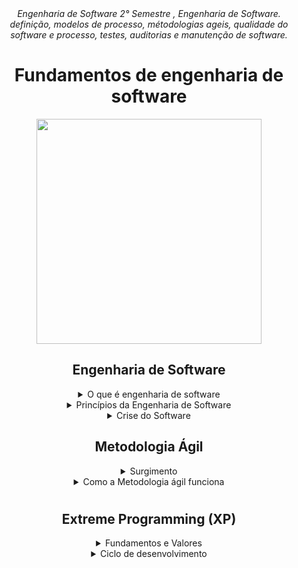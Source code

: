 <div align="center">
<i align="center" >Engenharia de Software 2° Semestre , Engenharia de Software. </i> <br>
<i align="center" >definição, modelos de processo, métodologias ageis, qualidade do software e processo, testes, auditorias e manutenção de software.</i> 

<h1 align="center">Fundamentos de engenharia de software</h1>
<div align="center">
<img width="360px"src="https://lawinnovation.com.br/wp-content/uploads/2021/05/Metodologias-ageis-732x380.jpg" />
</div>

##
##
##
  
  <h2> Engenharia de Software </h2>

<details>
<summary> O que é engenharia de software </summary><br><b>
Engenharia de software é uma área da engenharia e da computação voltada á especificação, desenvolvimento, manutenção e criação de software, com a aplicação de tecnologias e p´raticas de gerência de projetos e outras disciplinas, visando organização, produtividade e qualidade.
</b></details>

<details>
<summary> Princípios da Engenharia de Software </summary><br><b>
° Organização hierárquica <br>
° Formalidade <br>
° Completeza <br>
° Dividir para conquistar <br>
° Ocultação <br>
° Localização <br>
° Integridade conceitual <br>
° Abstração 
</b></details>

<details>
<summary> Crise do Software </summary><br><b>
A crise do software foi um termo utilizado nos anos 1970, quando a engenharia de software era praticamente inexistente. O termo expressava as dificuldade do desenvolvimento de software frente ao rápido crescimento da demanda por software, da complexidade dos problemas a serem resolvidos e da inexistência de técnicas estabelecidas para o desenvolvimento de sistemas uqe funcionassem adequadamente ou pudessem ser validados. <br><br>

As causas da crise do software estão ligadas a complexidade do processo de software e a relativa imaturidade da engenharia de software como profissão. A crise manifesta de várias formas: <br>
° Projetos estourando o orçamento <br>
° Projetos estourando o prazo <br>
° Software de baixa qualidade <br>
° Projetos ingerenciáveis <br>
° Manutenção custosa e díficil <br><br>

As soluções para a crise de software <br>
° Análise econômica de sistemas de informação <br>
° O uso de melhores técnicas, métodos e ferramentas <br>
° Mudança de paradigma sobre o que é desenvolver software e como deveria ser feito <br>
</b></details>
  
##
##
##
  
  <h2> Metodologia Ágil </h2>
  
  <details>
<summary> Surgimento </summary><br><b>
Meados de 1990, motivados por uma reação adversa aos chamados "Métodos pesados" (Cascata, Espiral..) de desenvolvimento de software. <br>
    2001 surgimento e a propagação de paradigmas de desenvolvimento de softwares ágeis. <br>
    Manifesto ágil, nada mais é que, uma declaração de valores e princípios essenciais para desenvolvimento de software. <br><br>
    <details>
<summary> Motivações para criação </summary><br><b>
° São menos centradas em documentação <br>
      ° São adptativas em vez de predeterminantes <br>
      ° Aceitam mudanças ao longo do desenvolvimento de maneira natural <br>
      ° Orientados a pessoas e não a processos <br>
      exito em extrair o que os colaboradores tem a contribuir para o projeto e não apenas segue as sequencias de processos estimado.
</b></details>
</b></details>
  
  <details>
<summary> Como a Metodologia ágil funciona </summary><br><b>
°Planejamento incremental e muito iterativa <br>
   ° Menos ênfase nas definições das atividades e mais ênfase nos fatores humanos do desenvolvimento.<br>
    ° Processos ágeis se adequam a mudanças <br>
    ° Mias envolvimento dos clientes
</b></details>
  
 
  #
  #
  #
  <h2> Extreme Programming (XP) </h2>
  
  <details>
<summary> Fundamentos e Valores </summary><br><b>
° Rápido desenvolvimento <br>
      ° Requisitos se alteram constantemente <br>
      ° Comunicação - cliente com desenvolvedor <br>
      ° Simplicidade - fazer da forma mais símples possível e não adiantar funcionalidades <br>
      ° Feedback - constante feedback do cliente e também dos desenvolvedores <br>
      ° Coragem - estar aberto a mudanças, reconhecer nossas falhas, propor melhorias ...<br>
</b></details>
  
   <details>
<summary> Ciclo de desenvolvimento </summary><br><b>
° Planejamento - Consiste da histórias dos usuários (forma símplificado de escrever os requisitos, valores, critérios de teste de aceitação e plano de iteração <br>
     °Projeto - cartões simples de CRC, Soluções pontuais e protótipos
     
</b></details>
  
  
  
  

